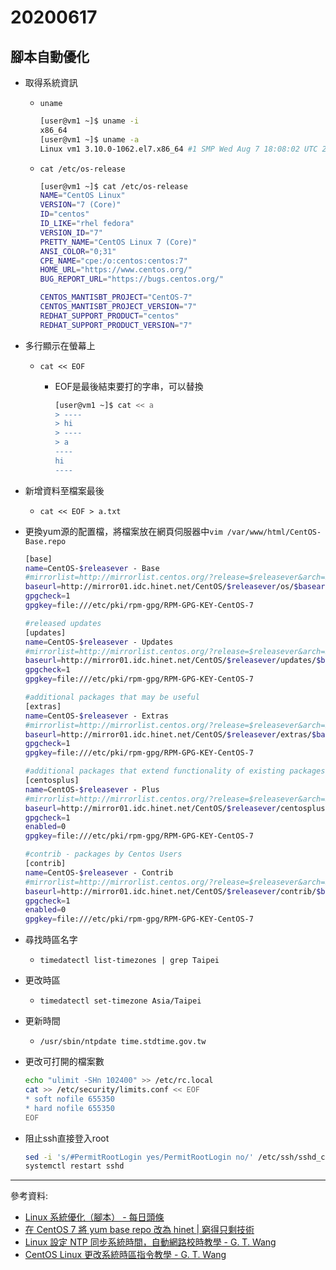 # 20200617
## 腳本自動優化
- 取得系統資訊
    - `uname`

        ```sh
        [user@vm1 ~]$ uname -i
        x86_64
        [user@vm1 ~]$ uname -a
        Linux vm1 3.10.0-1062.el7.x86_64 #1 SMP Wed Aug 7 18:08:02 UTC 2019 x86_64 x86_64 x86_64 GNU/Linux
        ```
    - `cat /etc/os-release`
        ```sh
        [user@vm1 ~]$ cat /etc/os-release
        NAME="CentOS Linux"
        VERSION="7 (Core)"
        ID="centos"
        ID_LIKE="rhel fedora"
        VERSION_ID="7"
        PRETTY_NAME="CentOS Linux 7 (Core)"
        ANSI_COLOR="0;31"
        CPE_NAME="cpe:/o:centos:centos:7"
        HOME_URL="https://www.centos.org/"
        BUG_REPORT_URL="https://bugs.centos.org/"

        CENTOS_MANTISBT_PROJECT="CentOS-7"
        CENTOS_MANTISBT_PROJECT_VERSION="7"
        REDHAT_SUPPORT_PRODUCT="centos"
        REDHAT_SUPPORT_PRODUCT_VERSION="7"
        ```
- 多行顯示在螢幕上
    - `cat << EOF`

        - EOF是最後結束要打的字串，可以替換

            ```sh
            [user@vm1 ~]$ cat << a
            > ----
            > hi
            > ----
            > a
            ----
            hi
            ----
            ```
- 新增資料至檔案最後
    - `cat << EOF > a.txt`
- 更換yum源的配置檔，將檔案放在網頁伺服器中`vim /var/www/html/CentOS-Base.repo`

    ```sh
    [base]
    name=CentOS-$releasever - Base
    #mirrorlist=http://mirrorlist.centos.org/?release=$releasever&arch=$basearch&repo=os
    baseurl=http://mirror01.idc.hinet.net/CentOS/$releasever/os/$basearch/
    gpgcheck=1
    gpgkey=file:///etc/pki/rpm-gpg/RPM-GPG-KEY-CentOS-7

    #released updates 
    [updates]
    name=CentOS-$releasever - Updates
    #mirrorlist=http://mirrorlist.centos.org/?release=$releasever&arch=$basearch&repo=updates
    baseurl=http://mirror01.idc.hinet.net/CentOS/$releasever/updates/$basearch/
    gpgcheck=1
    gpgkey=file:///etc/pki/rpm-gpg/RPM-GPG-KEY-CentOS-7

    #additional packages that may be useful
    [extras]
    name=CentOS-$releasever - Extras
    #mirrorlist=http://mirrorlist.centos.org/?release=$releasever&arch=$basearch&repo=extras
    baseurl=http://mirror01.idc.hinet.net/CentOS/$releasever/extras/$basearch/
    gpgcheck=1
    gpgkey=file:///etc/pki/rpm-gpg/RPM-GPG-KEY-CentOS-7

    #additional packages that extend functionality of existing packages
    [centosplus]
    name=CentOS-$releasever - Plus
    #mirrorlist=http://mirrorlist.centos.org/?release=$releasever&arch=$basearch&repo=centosplus
    baseurl=http://mirror01.idc.hinet.net/CentOS/$releasever/centosplus/$basearch/
    gpgcheck=1
    enabled=0
    gpgkey=file:///etc/pki/rpm-gpg/RPM-GPG-KEY-CentOS-7

    #contrib - packages by Centos Users
    [contrib]
    name=CentOS-$releasever - Contrib
    #mirrorlist=http://mirrorlist.centos.org/?release=$releasever&arch=$basearch&repo=contrib
    baseurl=http://mirror01.idc.hinet.net/CentOS/$releasever/contrib/$basearch/
    gpgcheck=1
    enabled=0
    gpgkey=file:///etc/pki/rpm-gpg/RPM-GPG-KEY-CentOS-7
    ```
- 尋找時區名字
    - `timedatectl list-timezones | grep Taipei`
- 更改時區
    - `timedatectl set-timezone Asia/Taipei`
- 更新時間
    - `/usr/sbin/ntpdate time.stdtime.gov.tw`
- 更改可打開的檔案數
    ```sh
    echo "ulimit -SHn 102400" >> /etc/rc.local
    cat >> /etc/security/limits.conf << EOF
    * soft nofile 655350
    * hard nofile 655350
    EOF
    ```
- 阻止ssh直接登入root
    ```sh
    sed -i 's/#PermitRootLogin yes/PermitRootLogin no/' /etc/ssh/sshd_config
    systemctl restart sshd
    ```
---
參考資料:
- [Linux 系統優化（腳本） - 每日頭條](https://kknews.cc/zh-tw/news/4kbb5qg.html)
- [在 CentOS 7 將 yum base repo 改為 hinet | 窮得只剩技術](https://blog.iphpo.com/blog/2018/01/%E5%9C%A8-centos-7-%E5%B0%87-yum-base-repo-%E6%94%B9%E7%82%BA-hinet/)
- [Linux 設定 NTP 同步系統時間，自動網路校時教學 - G. T. Wang](https://blog.gtwang.org/linux/linux-ntp-installation-and-configuration-tutorial/)
- [CentOS Linux 更改系統時區指令教學 - G. T. Wang](https://blog.gtwang.org/linux/centos-linux-change-system-timezone-command-tutorial/)
    